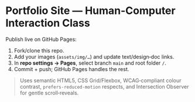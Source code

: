 # Portfolio Site — Human-Computer Interaction Class

Publish live on GitHub Pages:

1. Fork/clone this repo.
2. Add your images (`assets/img/…`) and update text/design‑doc links.
3. In **repo settings → Pages**, select branch `main` and root folder `/`.
4. Commit + push; GitHub Pages handles the rest.

> Uses semantic HTML5, CSS Grid/Flexbox, WCAG‑compliant colour contrast, `prefers-reduced-motion` respects, and Intersection Observer for gentle scroll‑reveals.
